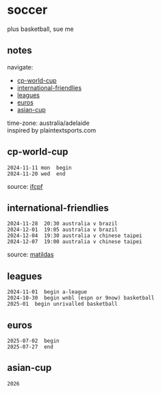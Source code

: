 # soccer  
plus basketball, sue me  

## notes  
navigate:  
- [cp-world-cup](#cp-world-cup)  
- [international-friendlies](#international-friendlies)  
- [leagues](#leagues)   
- [euros](#euros)  
- [asian-cup](#asian-cup)  

time-zone: australia/adelaide  
inspired by plaintextsports.com  

## cp-world-cup  
~~~~~~
2024-11-11 mon  begin  
2024-11-20 wed  end  
~~~~~~

source: [ifcpf](https://www.ifcpf.com/tournaments)  

## international-friendlies  
~~~~~~
2024-11-28  20:30 australia v brazil  
2024-12-01  19:05 australia v brazil  
2024-12-04  19:30 australia v chinese taipei  
2024-12-07  19:00 australia v chinese taipei  
~~~~~~

source: [matildas](https://www.matildas.com.au/fixtures#!/t6231)  

## leagues
~~~~~~
2024-11-01  begin a-league
2024-10-30  begin wnbl (espn or 9now) basketball
2025-01  begin unrivalled basketball
~~~~~~

## euros
~~~~~~
2025-07-02  begin
2025-07-27  end
~~~~~~

## asian-cup
~~~~~~
2026
~~~~~~
